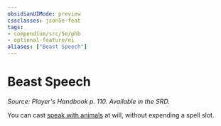 ```yaml
---
obsidianUIMode: preview
cssclasses: json5e-feat
tags:
- compendium/src/5e/phb
- optional-feature/ei
aliases: ["Beast Speech"]
---
```

# Beast Speech
*Source: Player's Handbook p. 110. Available in the SRD.*  

You can cast [speak with animals](compendium/spells/speak-with-animals.md) at will, without expending a spell slot.